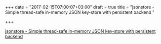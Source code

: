+++
date = "2017-02-15T07:00:07+03:00"
draft = true
title = "jsonstore - Simple thread-safe in-memory JSON key-store with persistent backend "

+++

<p><a href="https://t.co/REfM6Kn9Of">jsonstore - Simple thread-safe in-memory JSON key-store with persistent backend </a></p>
